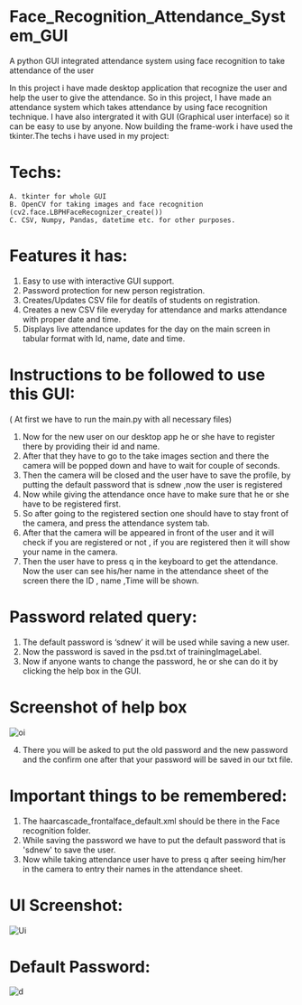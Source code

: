 # Face_Recognition_Attendance_System_GUI
A python GUI integrated attendance system using face recognition to take attendance of the user

In this project i have made desktop application that recognize the user and help the user to give the attendance.
So in this project, I have made an attendance system which takes attendance by using face recognition technique. I have also intergrated it with GUI (Graphical user interface) so it can be easy to use by anyone. Now building the frame-work i have used the tkinter.The techs i have used in my project:

# Techs:

    A. tkinter for whole GUI
    B. OpenCV for taking images and face recognition (cv2.face.LBPHFaceRecognizer_create())
    C. CSV, Numpy, Pandas, datetime etc. for other purposes.

# Features it has:

   1. Easy to use with interactive GUI support.
   2. Password protection for new person registration.
   3. Creates/Updates CSV file for deatils of students on registration.
   4. Creates a new CSV file everyday for attendance and marks attendance with proper date and time.
   5. Displays live attendance updates for the day on the main screen in tabular format with Id, name, date and time.

# Instructions to be followed to use this GUI:
( At first we have to run the main.py with all necessary files)

1. Now for the new user on our desktop app he or she have to register there by providing their id and name.
2. After that they have to go to the take images section and there the camera will be popped down and have to wait for couple of seconds. 
3. Then the camera will be closed and the user have to save the profile, by putting the default password that is sdnew ,now the user is registered
4. Now while giving the attendance once have to make sure that he or she have to be registered first.
5. So after going to the registered section one should have to stay front of the camera, and press the attendance system tab.
6. After that the camera will be appeared in front of the user and it will check if you are registered or not , if you are registered then it will show your name in  the camera.
7. Then the user have to press q in the keyboard to get the attendance. Now the user can see his/her name in the attendance sheet of the screen there the ID , name ,Time will be shown.

# Password related query:

1. The default password is ‘sdnew’ it will be used while saving a new user.
2. Now the password is saved in the psd.txt of trainingImageLabel.
3. Now if anyone wants to change the password, he or she can do it by clicking the help box in the GUI.
  # Screenshot of help box
  ![oi](https://user-images.githubusercontent.com/98347730/170689855-163f85eb-f90a-49d2-be62-c9b60cc1a641.png)

4. There you will be asked to put the old password and the new password and the confirm one after that your password will be saved in our txt file.

# Important things to be remembered:

1. The haarcascade_frontalface_default.xml should be there in the Face recognition folder.
2. While saving the password we have to put the default password that is 'sdnew' to save the user.
3. Now while taking attendance user have to press q after seeing him/her in the camera to entry their names in the attendance sheet.

# UI Screenshot:

![Ui](https://user-images.githubusercontent.com/98347730/170689101-bf6bde05-9c6e-4078-ba0a-3e9871c8ad9e.png)

# Default Password:
![d](https://user-images.githubusercontent.com/98347730/170689644-509a837a-1395-4718-9fe1-56df495ee621.png)











